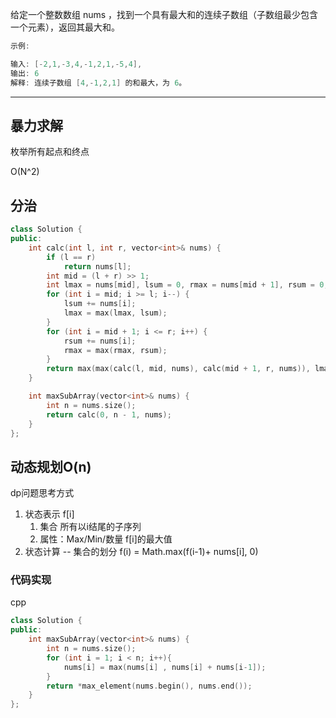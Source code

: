 
给定一个整数数组 nums ，找到一个具有最大和的连续子数组（子数组最少包含一个元素），返回其最大和。

```cpp
示例:

输入: [-2,1,-3,4,-1,2,1,-5,4],
输出: 6
解释: 连续子数组 [4,-1,2,1] 的和最大，为 6。
```

---

## 暴力求解

枚举所有起点和终点

O(N^2)

## 分治

```cpp
class Solution {
public:
    int calc(int l, int r, vector<int>& nums) {
        if (l == r)
            return nums[l];
        int mid = (l + r) >> 1;
        int lmax = nums[mid], lsum = 0, rmax = nums[mid + 1], rsum = 0;
        for (int i = mid; i >= l; i--) {
            lsum += nums[i];
            lmax = max(lmax, lsum);
        }
        for (int i = mid + 1; i <= r; i++) {
            rsum += nums[i];
            rmax = max(rmax, rsum);
        }
        return max(max(calc(l, mid, nums), calc(mid + 1, r, nums)), lmax + rmax);
    }

    int maxSubArray(vector<int>& nums) {
        int n = nums.size();
        return calc(0, n - 1, nums);
    }
};
```

## 动态规划O(n)

dp问题思考方式

1. 状态表示 f[i]
    1. 集合 所有以i结尾的子序列
    2. 属性：Max/Min/数量  f[i]的最大值
2. 状态计算 -- 集合的划分 f(i) = Math.max(f(i-1)+ nums[i], 0)

### 代码实现


cpp

```cpp
class Solution {
public:
    int maxSubArray(vector<int>& nums) {
        int n = nums.size();
        for (int i = 1; i < n; i++){
            nums[i] = max(nums[i] , nums[i] + nums[i-1]);
        }
        return *max_element(nums.begin(), nums.end());
    }
};
```
